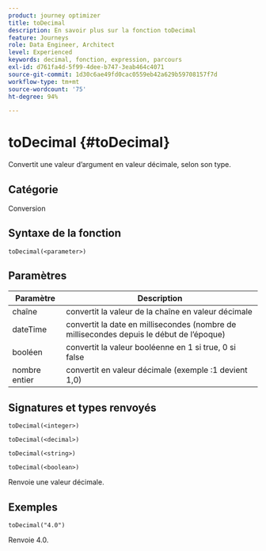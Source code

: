 ```yaml
---
product: journey optimizer
title: toDecimal
description: En savoir plus sur la fonction toDecimal
feature: Journeys
role: Data Engineer, Architect
level: Experienced
keywords: decimal, fonction, expression, parcours
exl-id: d761fa4d-5f99-4dee-b747-3eab464c4071
source-git-commit: 1d30c6ae49fd0cac0559eb42a629b59708157f7d
workflow-type: tm+mt
source-wordcount: '75'
ht-degree: 94%

---
```


# toDecimal {#toDecimal}

Convertit une valeur d’argument en valeur décimale, selon son type.

## Catégorie

Conversion

## Syntaxe de la fonction

`toDecimal(<parameter>)`

## Paramètres

| Paramètre | Description |
|--- |--- |
| chaîne | convertit la valeur de la chaîne en valeur décimale |
| dateTime | convertit la date en millisecondes (nombre de millisecondes depuis le début de l’époque) |
| booléen | convertit la valeur booléenne en 1 si true, 0 si false |
| nombre entier | convertit en valeur décimale (exemple :1 devient 1,0) |

## Signatures et types renvoyés

`toDecimal(<integer>)`

`toDecimal(<decimal>)`

`toDecimal(<string>)`

`toDecimal(<boolean>)`

Renvoie une valeur décimale.

## Exemples

`toDecimal("4.0")`

Renvoie 4.0.
